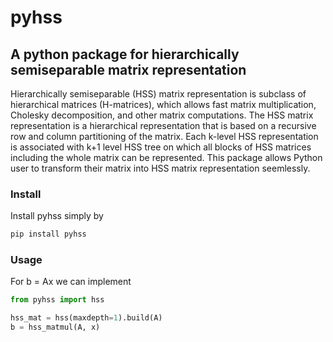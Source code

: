 # pyhss

## A python package for hierarchically semiseparable matrix representation

Hierarchically semiseparable (HSS) matrix representation is subclass of hierarchical matrices (H-matrices), which allows fast matrix multiplication, Cholesky decomposition, and other matrix computations. The HSS matrix representation is a hierarchical representation that is based on a recursive row and column partitioning of the matrix. Each k-level HSS representation is associated with k+1 level HSS tree on which all blocks of HSS matrices including the whole matrix can be represented.  This package allows Python user to transform their matrix into HSS matrix representation seemlessly. 

### Install

Install pyhss simply by

```bash
pip install pyhss
```


### Usage

For b = Ax we can implement

```Python
from pyhss import hss

hss_mat = hss(maxdepth=1).build(A)
b = hss_matmul(A, x)
```
